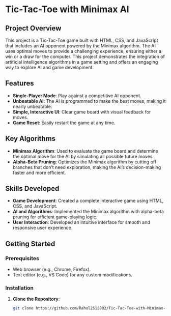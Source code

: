 # Tic-Tac-Toe with Minimax AI

## Project Overview

This project is a Tic-Tac-Toe game built with HTML, CSS, and JavaScript that includes an AI opponent powered by the Minimax algorithm. The AI uses optimal moves to provide a challenging experience, ensuring either a win or a draw for the computer. This project demonstrates the integration of artificial intelligence algorithms in a game setting and offers an engaging way to explore AI and game development.

## Features

- **Single-Player Mode**: Play against a competitive AI opponent.
- **Unbeatable AI**: The AI is programmed to make the best moves, making it nearly unbeatable.
- **Simple, Interactive UI**: Clear game board with visual feedback for moves.
- **Game Reset**: Easily restart the game at any time.

## Key Algorithms

- **Minimax Algorithm**: Used to evaluate the game board and determine the optimal move for the AI by simulating all possible future moves.
- **Alpha-Beta Pruning**: Optimizes the Minimax algorithm by cutting off branches that don’t need exploration, making the AI’s decision-making faster and more efficient.

## Skills Developed

- **Game Development**: Created a complete interactive game using HTML, CSS, and JavaScript.
- **AI and Algorithms**: Implemented the Minimax algorithm with alpha-beta pruning for efficient game-playing logic.
- **User Interaction**: Developed an intuitive interface for smooth and responsive user experience.

## Getting Started

### Prerequisites

- Web browser (e.g., Chrome, Firefox).
- Text editor (e.g., VS Code) for any custom modifications.

### Installation

1. **Clone the Repository**:
   ```bash
   git clone https://github.com/Rahul2512002/Tic-Tac-Toe-with-Minimax-AI.git
